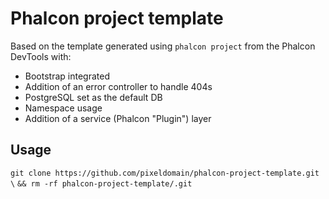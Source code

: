 # Phalcon project template

Based on the template generated using `phalcon project` from the Phalcon DevTools with:

- Bootstrap integrated
- Addition of an error controller to handle 404s
- PostgreSQL set as the default DB
- Namespace usage
- Addition of a service (Phalcon "Plugin") layer

## Usage

`git clone https://github.com/pixeldomain/phalcon-project-template.git \`
`&& rm -rf phalcon-project-template/.git`
